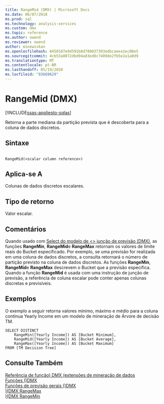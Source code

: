 ```yaml
---
title: RangeMid (DMX) | Microsoft Docs
ms.date: 06/07/2018
ms.prod: sql
ms.technology: analysis-services
ms.custom: dmx
ms.topic: reference
ms.author: owend
ms.reviewer: owend
author: minewiskan
ms.openlocfilehash: 8450107e9d591b8d789037303edbcaeea1ec08e5
ms.sourcegitcommit: 4cb53a8072dbd94a83ed8c7409de2fb5e2a1a0d9
ms.translationtype: MT
ms.contentlocale: pt-BR
ms.lasthandoff: 05/19/2020
ms.locfileid: "83669629"
---
```

# <a name="rangemid-dmx"></a>RangeMid (DMX)
[!INCLUDE[ssas-appliesto-sqlas](../includes/ssas-appliesto-sqlas.md)]

  Retorna a parte mediana da partição prevista que é descoberta para a coluna de dados discretos.  
  
## <a name="syntax"></a>Sintaxe  
  
```  
  
RangeMid(<scalar column reference>)  
```  
  
## <a name="applies-to"></a>Aplica-se A  
 Colunas de dados discretos escalares.  
  
## <a name="return-type"></a>Tipo de retorno  
 Valor escalar.  
  
## <a name="remarks"></a>Comentários  
 Quando usado com [Select do modelo de &#60;&#62; junção de previsão &#40;DMX&#41;](../dmx/select-from-model-prediction-join-dmx.md), as funções **RangeMin**, **RangeMid**e **RangeMax** retornam os valores de limite reais do Bucket especificado. Por exemplo, se uma previsão for realizada em uma coluna de dados discretos, a consulta retornará o número de partição previsto na coluna de dados discretos. As funções **RangeMin**, **RangeMid**e **RangeMax** descrevem o Bucket que a previsão especifica. Quando a função **RangeMid** é usada com uma instrução de junção de previsão, a referência de coluna escalar pode conter apenas colunas discretas e previsíveis.  
  
## <a name="examples"></a>Exemplos  
 O exemplo a seguir retorna valores mínimo, máximo e médio para a coluna contínua Yearly Income em um modelo de mineração de Árvore de decisão TM.  
  
```  
SELECT DISTINCT   
    RangeMin([Yearly Income]) AS [Bucket Minimum],  
    RangeMid([Yearly Income]) AS [Bucket Average],   
    RangeMax([Yearly Income]) AS [Bucket Maximum]  
FROM [TM Decision Tree]  
```  
  
## <a name="see-also"></a>Consulte Também  
 [Referência de função&#41; DMX &#40;extensões de mineração de dados](../dmx/data-mining-extensions-dmx-function-reference.md)   
 [Funções &#40;&#41;DMX](../dmx/functions-dmx.md)   
 [Funções de previsão gerais &#40;&#41;DMX](../dmx/general-prediction-functions-dmx.md)   
 [&#41;&#40;DMX RangeMax](../dmx/rangemax-dmx.md)   
 [&#41;&#40;DMX RangeMin](../dmx/rangemin-dmx.md)  
  
  
